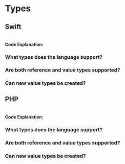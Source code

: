 # Types

## Swift
```swift
```
#### Code Explanation:

### What types does the language support?
### Are both reference and value types supported?
### Can new value types be created?

## PHP
```php
```
#### Code Explanation:

### What types does the language support?
### Are both reference and value types supported?
### Can new value types be created?